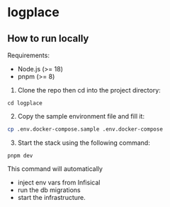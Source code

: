 # logplace

## How to run locally

Requirements:

- Node.js (>= 18)
- pnpm (>= 8)

1. Clone the repo then cd into the project directory:

```
cd logplace
```

2. Copy the sample environment file and fill it:

```bash
cp .env.docker-compose.sample .env.docker-compose
```

3. Start the stack using the following command:

```
pnpm dev
```

This command will automatically

- inject env vars from Infisical
- run the db migrations
- start the infrastructure.

